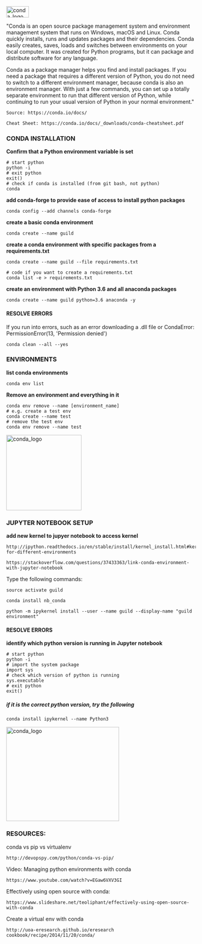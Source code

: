﻿
<img src="https://github.com/Alexjmsherman/ml_guild/blob/master/raw_data/images/conda_logo.png" alt="conda_logo" width="60px" height="30" />


"Conda is an open source package management system and environment management system that runs on Windows, macOS and Linux. Conda quickly installs, runs and updates packages and their dependencies. Conda easily creates, saves, loads and switches between environments on your local computer. It was created for Python programs, but it can package and distribute software for any language.

Conda as a package manager helps you find and install packages. If you need a package that requires a different version of Python, you do not need to switch to a different environment manager, because conda is also an environment manager. With just a few commands, you can set up a totally separate environment to run that different version of Python, while continuing to run your usual version of Python in your normal environment."

	Source: https://conda.io/docs/

	Cheat Sheet: https://conda.io/docs/_downloads/conda-cheatsheet.pdf


### CONDA INSTALLATION
**Confirm that a Python environment variable is set**

	# start python
	python -i
	# exit python
	exit()
	# check if conda is installed (from git bash, not python)
	conda

**add conda-forge to provide ease of access to install python packages**

	conda config --add channels conda-forge

**create a basic conda environment**

	conda create --name guild

**create a conda environment with specific packages from a requirements.txt**

	conda create --name guild --file requirements.txt

	# code if you want to create a requirements.txt
	conda list -e > requirements.txt

**create an environment with Python 3.6 and all anaconda packages**

	conda create --name guild python=3.6 anaconda -y

#### RESOLVE ERRORS
If you run into errors, such as an error downloading a .dll file or CondaError: PermissionError(13, 'Permission denied')

	conda clean --all --yes

### ENVIRONMENTS
**list conda environments**

	conda env list

**Remove an environment and everything in it**

	conda env remove --name [environment_name]
	# e.g. create a test env
	conda create --name test
	# remove the test env
	conda env remove --name test

<img src="https://github.com/Alexjmsherman/ml_guild/blob/master/raw_data/images/conda_envs.png" alt="conda_logo" width="200" height="200" />


### JUPYTER NOTEBOOK SETUP
**add new kernel to jupyer notebook to access kernel**

	http://ipython.readthedocs.io/en/stable/install/kernel_install.html#kernels-for-different-environments
	
	https://stackoverflow.com/questions/37433363/link-conda-environment-with-jupyter-notebook


Type the following commands:

	source activate guild
		
	conda install nb_conda
		
	python -m ipykernel install --user --name guild --display-name "guild environment"

#### RESOLVE ERRORS
**identify which python version is running in Jupyter notebook**

	# start python
	python -i
	# import the system package
	import sys
	# check which version of python is running
	sys.executable
	# exit python
	exit()

##### if it is the correct python version, try the following
	conda install ipykernel --name Python3


<img src="https://github.com/Alexjmsherman/ml_guild/blob/master/raw_data/images/conda_stack.png" alt="conda_logo" width="300" height="250" />


### RESOURCES:
conda vs pip vs virtualenv

	http://devopspy.com/python/conda-vs-pip/

Video: Managing python environments with conda

	https://www.youtube.com/watch?v=EGaw6VXV3GI

Effectively using open source with conda: 

	https://www.slideshare.net/teoliphant/effectively-using-open-source-with-conda

Create a virtual env with conda

	http://uoa-eresearch.github.io/eresearch cookbook/recipe/2014/11/20/conda/